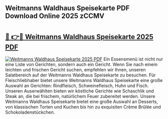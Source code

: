 ## Weitmanns Waldhaus Speisekarte PDF Download Online 2025 zCCMV

# <h2><a href="http://gc9zv8.nevu.top/?p=Weitmanns+Waldhaus+Speisekarte">🔗 👉🔴 Weitmanns Waldhaus Speisekarte 2025 PDF</a></h2>

[![Weitmanns Waldhaus Speisekarte 2025 PDF](https://i.imgur.com/dBaPXMq.png)](http://gc9zv8.nevu.top/?p=Weitmanns+Waldhaus+Speisekarte)
Ein Essensmenü ist nicht nur eine Liste von Gerichten, sondern auch ein Gericht. Wenn Sie nach einem leichten und frischen Gericht suchen, empfehlen wir Ihnen, unseren Salatbereich auf der Weitmanns Waldhaus Speisekarte zu besuchen. Für Fleischliebhaber bietet unsere Weitmanns Waldhaus Speisekarte eine große Auswahl an Gerichten: Rindfleisch, Schweinefleisch, Huhn und Fisch. Unseren Auserwählten bieten wir köstliche Gerichte wie Schaschlik und Steak an, die bei frischem, natürlichem Feuer zubereitet werden. Unsere Weitmanns Waldhaus Speisekarte bietet eine große Auswahl an Desserts, von klassischen Torten und Kuchen bis hin zu exquisiten Crème Brûlée und Schokoladenstückchen.
